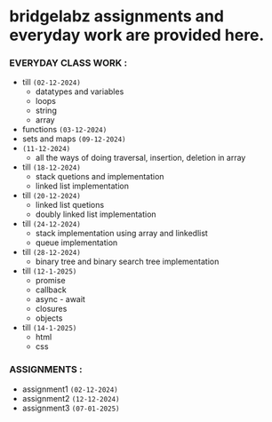 # bridgelabz assignments and everyday work are provided here.

### EVERYDAY CLASS WORK :
- till `(02-12-2024)`
  - datatypes and variables
  - loops
  - string
  - array
- functions `(03-12-2024)`
- sets and maps `(09-12-2024)`
- `(11-12-2024)`
  - all the ways of doing traversal, insertion, deletion in array
- till `(18-12-2024)`
  - stack quetions and implementation
  - linked list implementation
- till `(20-12-2024)`
  - linked list quetions
  - doubly linked list implementation
- till `(24-12-2024)`
  - stack implementation using array and linkedlist 
  - queue implementation
- till `(28-12-2024)`
  - binary tree and binary search tree implementation
- till `(12-1-2025)`
  - promise
  - callback
  - async - await
  - closures
  - objects
- till `(14-1-2025)`
  - html
  - css
### ASSIGNMENTS :
- assignment1 `(02-12-2024)`
- assignment2 `(12-12-2024)`
- assignment3 `(07-01-2025)`



